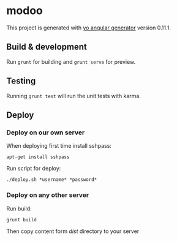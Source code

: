# modoo

This project is generated with [yo angular generator](https://github.com/yeoman/generator-angular)
version 0.11.1.

## Build & development

Run `grunt` for building and `grunt serve` for preview.

## Testing

Running `grunt test` will run the unit tests with karma.

## Deploy

### Deploy on our own server

When deploying first time install sshpass:

`apt-get install sshpass`

Run script for deploy:

`./deploy.sh *username* *password*`

### Deploy on any other server

Run build:

`grunt build`

Then copy content form *dist* directory to your server